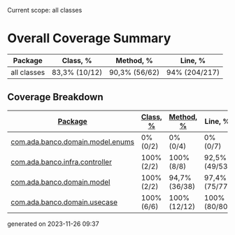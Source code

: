 Current scope: all classes

Overall Coverage Summary
========================

| Package | Class, % | Method, % | Line, % |
| --- | --- | --- | --- |
| all classes | 83,3% (10/12) | 90,3% (56/62) | 94% (204/217) |

  

Coverage Breakdown
------------------

| [Package](index.md) | [Class, %](index_SORT_BY_CLASS.md) | [Method, %](index_SORT_BY_METHOD.md) | Line, % |
| --- | --- | --- | --- |
| [com.ada.banco.domain.model.enums](ns-2/index_SORT_BY_LINE.md) | 0% (0/2) | 0% (0/4) | 0% (0/7) |
| [com.ada.banco.infra.controller](ns-4/index_SORT_BY_LINE.md) | 100% (2/2) | 100% (8/8) | 92,5% (49/53) |
| [com.ada.banco.domain.model](ns-1/index_SORT_BY_LINE.md) | 100% (2/2) | 94,7% (36/38) | 97,4% (75/77) |
| [com.ada.banco.domain.usecase](ns-3/index_SORT_BY_LINE.md) | 100% (6/6) | 100% (12/12) | 100% (80/80) |


generated on 2023-11-26 09:37